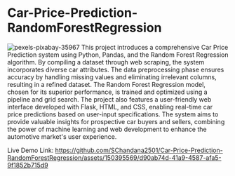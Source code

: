 # Car-Price-Prediction-RandomForestRegression
![pexels-pixabay-35967](https://github.com/SChandana2501/Car-Price-Prediction-RandomForestRegression/assets/150395569/6c369b3c-ed84-4306-bc1a-6c688af0bc26)
This project introduces a comprehensive Car Price Prediction system using Python, Pandas, and the Random Forest Regression algorithm. By compiling a dataset through web scraping, the system incorporates diverse car attributes. The data preprocessing phase ensures accuracy by handling missing values and eliminating irrelevant columns, resulting in a refined dataset. The Random Forest Regression model, chosen for its superior performance, is trained and optimized using a pipeline and grid search. The project also features a user-friendly web interface developed with Flask, HTML, and CSS, enabling real-time car price predictions based on user-input specifications. 
The system aims to provide valuable insights for prospective car buyers and sellers, combining the power of machine learning and web development to enhance the automotive market's user experience.

Live Demo Link: https://github.com/SChandana2501/Car-Price-Prediction-RandomForestRegression/assets/150395569/d90ab74d-41a9-4587-afa5-9f1852b715d9
